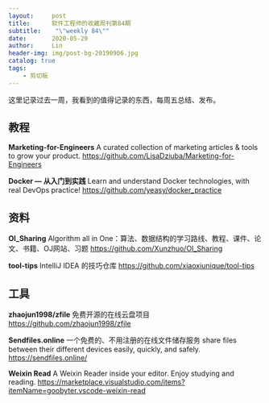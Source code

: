 ```yaml
---
layout:     post
title:      软件工程师的收藏周刊第84期
subtitle:    "\"weekly 84\""
date:       2020-05-29
author:     Lin
header-img: img/post-bg-20190906.jpg
catalog: true
tags:
    - 剪切板
---
```


这里记录过去一周，我看到的值得记录的东西，每周五总结、发布。

## 教程

**Marketing-for-Engineers** A curated collection of marketing articles & tools to grow your product. <https://github.com/LisaDziuba/Marketing-for-Engineers>

**Docker — 从入门到实践** Learn and understand Docker technologies, with real DevOps practice!  <https://github.com/yeasy/docker_practice>

## 资料

**OI_Sharing** Algorithm all in One：算法、数据结构的学习路线、教程、课件、论文、书籍、OJ网站、习题 <https://github.com/Xunzhuo/OI_Sharing>

**tool-tips** IntelliJ IDEA 的技巧仓库 <https://github.com/xiaoxiunique/tool-tips>

## 工具

**zhaojun1998/zfile** 免费开源的在线云盘项目 <https://github.com/zhaojun1998/zfile>

**Sendfiles.online** 一个免费的、不用注册的在线文件储存服务 share files between their different devices easily, quickly, and safely. <https://sendfiles.online/>

**Weixin Read** A Weixin Reader inside your editor. Enjoy studying and reading. <https://marketplace.visualstudio.com/items?itemName=goobyter.vscode-weixin-read>
